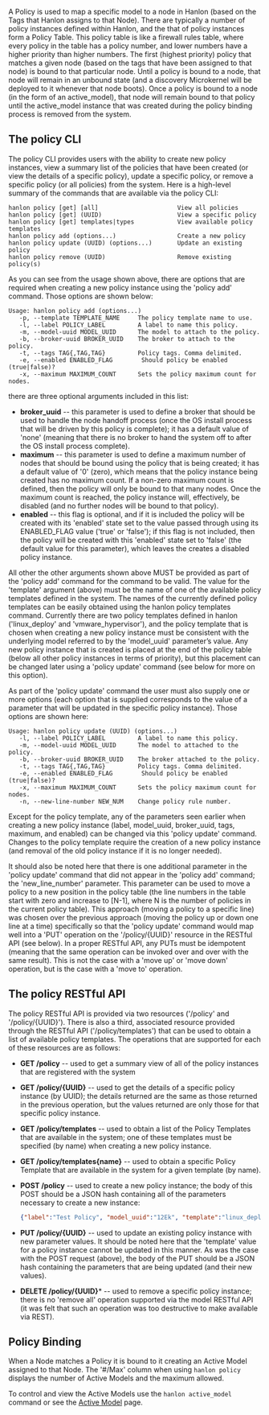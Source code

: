 A Policy is used to map a specific model to a node in Hanlon (based on the Tags that Hanlon assigns to that Node). There are typically a number of policy instances defined within Hanlon, and the that of policy instances form a Policy Table. This policy table is like a firewall rules table, where every policy in the table has a policy number, and lower numbers have a higher priority than higher numbers. The first (highest priority) policy that matches a given node (based on the tags that have been assigned to that node) is bound to that particular node. Until a policy is bound to a node, that node will remain in an unbound state (and a discovery Microkernel will be deployed to it whenever that node boots). Once a policy is bound to a node (in the form of an active_model), that node will remain bound to that policy until the active_model instance that was created during the policy binding process is removed from the system.

## The policy CLI

The policy CLI provides users with the ability to create new policy instances, view a summary list of the policies that have been created (or view the details of a specific policy), update a specific policy, or remove a specific policy (or all policies) from the system. Here is a high-level summary of the commands that are available via the policy CLI:
```
hanlon policy [get] [all]                      View all policies
hanlon policy [get] (UUID)                     View a specific policy
hanlon policy [get] templates|types            View available policy templates
hanlon policy add (options...)                 Create a new policy
hanlon policy update (UUID) (options...)       Update an existing policy
hanlon policy remove (UUID)                    Remove existing policy(s)
```
As you can see from the usage shown above, there are options that are required when creating a new policy instance using the 'policy add' command. Those options are shown below:
```
Usage: hanlon policy add (options...)
   -p, --template TEMPLATE_NAME     The policy template name to use.
   -l, --label POLICY_LABEL         A label to name this policy.
   -m, --model-uuid MODEL_UUID      The model to attach to the policy.
   -b, --broker-uuid BROKER_UUID    The broker to attach to the policy.
   -t, --tags TAG{,TAG,TAG}         Policy tags. Comma delimited.
   -e, --enabled ENABLED_FLAG        Should policy be enabled (true|false)?
   -x, --maximum MAXIMUM_COUNT      Sets the policy maximum count for nodes.
```
there are three optional arguments included in this list:

* **broker_uuid** -- this parameter is used to define a broker that should be used to handle the node handoff process (once the OS install process that will be driven by this policy is complete); it has a default value of 'none' (meaning that there is no broker to hand the system off to after the OS install process complete).
* **maximum** -- this parameter is used to define a maximum number of nodes that should be bound using the policy that is being created; it has a default value of '0' (zero), which means that the policy instance being created has no maximum count. If a non-zero maximum count is defined, then the policy will only be bound to that many nodes. Once the maximum count is reached, the policy instance will, effectively, be disabled (and no further nodes will be bound to that policy).
* **enabled** -- this flag is optional, and if it is included the policy will be created with its 'enabled' state set to the value passed through using its ENABLED_FLAG value ('true' or 'false'); if this flag is not included, then the policy will be created with this 'enabled' state set to 'false' (the default value for this parameter), which leaves the creates a disabled policy instance.

All other the other arguments shown above MUST be provided as part of the 'policy add' command for the command to be valid. The value for the 'template' argument (above) must be the name of one of the available policy templates defined in the system. The names of the currently defined policy templates can be easily obtained using the  hanlon policy templates command. Currently there are two policy templates defined in hanlon ('linux_deploy' and 'vmware_hypervisor'), and the policy template that is chosen when creating a new policy instance must be consistent with the underlying model referred to by the 'model_uuid' parameter’s value. Any new policy instance that is created is placed at the end of the policy table (below all other policy instances in terms of priority), but this placement can be changed later using a 'policy update' command (see below for more on this option).

As part of the 'policy update' command the user must also supply one or more options (each option that is supplied corresponds to the value of a parameter that will be updated in the specific policy instance). Those options are shown here:
```
Usage: hanlon policy update (UUID) (options...)
   -l, --label POLICY_LABEL         A label to name this policy.
   -m, --model-uuid MODEL_UUID      The model to attached to the policy.
   -b, --broker-uuid BROKER_UUID    The broker attached to the policy.
   -t, --tags TAG{,TAG,TAG}         Policy tags. Comma delimited.
   -e, --enabled ENABLED_FLAG        Should policy be enabled (true|false)?
   -x, --maximum MAXIMUM_COUNT      Sets the policy maximum count for nodes.
   -n, --new-line-number NEW_NUM    Change policy rule number.
```
Except for the policy template, any of the parameters seen earlier when creating a new policy instance (label, model_uuid, broker_uuid, tags, maximum, and enabled) can be changed via this 'policy update' command. Changes to the policy template require the creation of a new policy instance (and removal of the old policy instance if it is no longer needed).

It should also be noted here that there is one additional parameter in the 'policy update' command that did not appear in the 'policy add' command; the 'new_line_number' parameter. This parameter can be used to move a policy to a new position in the policy table (the line numbers in the table start with zero and increase to [N-1], where N is the number of policies in the current policy table). This approach (moving a policy to a specific line) was chosen over the previous approach (moving the policy up or down one line at a time) specifically so that the 'policy update' command would map well into a 'PUT' operation on the '/policy/{UUID}' resource in the RESTful API (see below). In a proper RESTful API, any PUTs must be idempotent (meaning that the same operation can be invoked over and over with the same result). This is not the case with a 'move up' or 'move down' operation, but is the case with a 'move to' operation.

## The policy RESTful API

The policy RESTful API is provided via two resources ('/policy' and '/policy/{UUID}'). There is also a third, associated resource provided through the RESTful API ('/policy/templates') that can be used to obtain a list of available policy templates. The operations that are supported for each of these resources are as follows:

* **GET /policy** -- used to get a summary view of all of the policy instances that are registered with the system
* **GET /policy/{UUID}** -- used to get the details of a specific policy instance (by UUID); the details returned are the same as those returned in the previous operation, but the values returned are only those for that specific policy instance.
* **GET /policy/templates** -- used to obtain a list of the Policy Templates that are available in the system; one of these templates must be specified (by name) when creating a new policy instance.
* **GET /policy/templates{name}** -- used to obtain a specific Policy Template that are available in the system for a given template (by name).
* **POST /policy** -- used to create a new policy instance; the body of this POST should be a JSON hash containing all of the parameters necessary to create a new instance:

    ```json
    {"label":"Test Policy", "model_uuid":"12Ek", "template":"linux_deploy", "tags":"two_disks,memsize_1GiB,nics_2"}
    ```
* **PUT /policy/{UUID}** -- used to update an existing policy instance with new parameter values. It should be noted here that the 'template' value for a policy instance cannot be updated in this manner. As was the case with the POST request (above), the body of the PUT should be a JSON hash containing the parameters that are being updated (and their new values).
* **DELETE /policy/{UUID}*** -- used to remove a specific policy instance; there is no 'remove all' operation supported via the model RESTful API (it was felt that such an operation was too destructive to make available via REST).

## Policy Binding

When a Node matches a Policy it is bound to it creating an Active Model assigned to that Node. The '#/Max' column when using `hanlon policy` displays the number of Active Models and the maximum allowed.

To control and view the Active Models use the `hanlon active_model` command or see the [Active Model](active_model) page.
